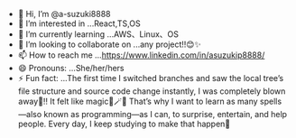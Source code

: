 - 👋 Hi, I’m @a-suzuki8888
- 👀 I’m interested in ...React,TS,OS
- 🌱 I’m currently learning ...AWS、Linux、OS
- 💞️ I’m looking to collaborate on ...any project!!😊✨
- 📫 How to reach me ...https://www.linkedin.com/in/asuzukip8888/
- 😄 Pronouns: ...She/her/hers
- ⚡ Fun fact: ...The first time I switched branches and saw the local tree’s file structure and source code change instantly, I was completely blown away🤩‼️ It felt like magic🎩🪄✨ That’s why I want to learn as many spells—also known as programming—as I can, to surprise, entertain, and help people. Every day, I keep studying to make that happen💖

<!---
a-suzuki8888/a-suzuki8888 is a ✨ special ✨ repository because its `README.md` (this file) appears on your GitHub profile.
You can click the Preview link to take a look at your changes.
--->
